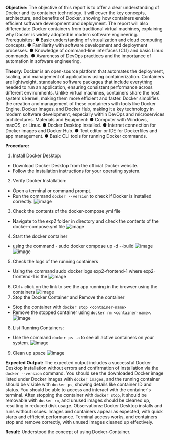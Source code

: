 **Objective:**
The objective of this report is to offer a clear understanding of Docker and its
container technology. It will cover the key concepts, architecture, and benefits of Docker,
showing how containers enable efficient software development and deployment. The report
will also differentiate Docker containers from traditional virtual machines, explaining why
Docker is widely adopted in modern software engineering.
Prerequisites:
● Basic understanding of virtualization and cloud computing concepts.
● Familiarity with software development and deployment processes.
● Knowledge of command-line interfaces (CLI) and basic Linux commands.
● Awareness of DevOps practices and the importance of automation in software
engineering.

**Theory:**
Docker is an open-source platform that automates the deployment, scaling, and
management of applications using containerization. Containers are lightweight, standalone
software packages that include everything needed to run an application, ensuring
consistent performance across different environments. Unlike virtual machines, containers
share the host system's kernel, making them more efficient and faster. Docker simplifies
the creation and management of these containers with tools like Docker Engine, Docker
Images, and Docker Hub, making it a key technology in modern software development,
especially within DevOps and microservices architectures.
Materials and Equipment:
● Computer with Windows, macOS, or Linux.
● Docker Desktop installed.
● Internet connection for Docker images and Docker Hub.
● Text editor or IDE for Dockerfiles and app management.
● Basic CLI tools for running Docker commands.

**Procedure:**
1. Install Docker Desktop:
- Download Docker Desktop from the official Docker website.
- Follow the installation instructions for your operating system.
2. Verify Docker Installation:
- Open a terminal or command prompt.
- Run the command `docker --version` to check if Docker is installed correctly.
  ![image](https://github.com/user-attachments/assets/7593f635-afbd-49fc-86bc-2565dc51e619)
3. Check the contents of the docker-compose.yml file
- Navigate to the exp2 folder in directory and check the contents of the docker-compose.yml file
  ![image](https://github.com/user-attachments/assets/d5d37a2a-5971-4b9c-a1c8-fa74e3b376ec)
4. Start the docker container
- using the command - sudo docker compose up -d --build
  ![image](https://github.com/user-attachments/assets/b3642292-2890-4c5e-952d-b6b9e0a0e3a1)
  ![image](https://github.com/user-attachments/assets/ffb52cc1-3fd1-49c0-8d21-3e79b8fdbe2c)
5. Check the logs of the running containers
- Using the command sudo docker logs exp2-frontend-1 where exp2-frontend-1 is the <container-name>
  ![image](https://github.com/user-attachments/assets/31316b40-b642-466e-ab1d-427d7c2992e8)
6. Ctrl+ click on the link to see the app running in the browser using the containers
  ![image](https://github.com/user-attachments/assets/8f025ebe-01e8-404c-aec2-e1703902079f)
7. Stop the Docker Container and Remove the container
- Stop the container with `docker stop <container-name>`
- Remove the stopped container using `docker rm <container-name>`.
  ![image](https://github.com/user-attachments/assets/1400ae3e-59d2-4379-ac34-ca754c43f286)
8. List Running Containers:
- Use the command `docker ps -a` to see all active containers on your system.
  ![image](https://github.com/user-attachments/assets/4d91e5ab-2843-440d-b6a3-a90cf43595c8)
9. Clean up space
  ![image](https://github.com/user-attachments/assets/d1d560d8-7acf-4e9d-9387-510ae2f53f0a)

**Expected Output:**
The expected output includes a successful Docker Desktop installation without errors and
confirmation of installation via the `docker --version` command. You should see the
downloaded Docker image listed under Docker images with `docker images`, and the
running container should be visible with `docker ps`, showing details like container ID and
status. You should be able to access and interact with the container's terminal. After
stopping the container with `docker stop`, it should be removable with `docker rm`, and
unused images should be cleaned up, resulting in reduced disk usage.
Observations:
Docker Desktop installs and runs without issues. Images and containers appear as
expected, with quick starts and efficient performance. Terminal access works, and
containers stop and remove correctly, with unused images cleaned up effectively.

**Result:**
Understood the concept of using Docker-Container.
